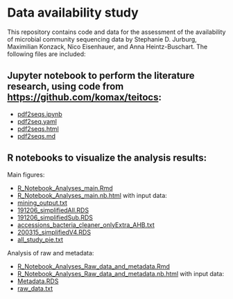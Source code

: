 # Data availability study

This repository contains code and data for the assessment of the availability of microbial community sequencing data by Stephanie D. Jurburg, Maximilian Konzack, Nico Eisenhauer, and Anna Heintz-Buschart. 
The following files are included: 

## Jupyter notebook to perform the literature research, using code from <https://github.com/komax/teitocs>:
* [pdf2seqs.ipynb](../blob/master/pdf2seq.ipynb)
* [pdf2seq.yaml](../blob/master/pdf2seq.yaml)
* [pdf2seqs.html](../blob/master/pdf2seq.html)
* [pdf2seqs.md](../blob/master/pdf2seq.md)

## R notebooks to visualize the analysis results:
Main figures:
* [R_Notebook_Analyses_main.Rmd](../blob/master/R_Notebook_Analyses_main.Rmd)
* [R_Notebook_Analyses_main.nb.html](../blob/master/R_Notebook_Analyses_main.nb.html)
with input data:
* [mining_output.txt](../blob/master/mining_output.txt)
* [191206_simplifiedAll.RDS](../blob/master/191206_simplifiedAll.RDS)
* [191206_simplifiedSub.RDS](../blob/master/191206_simplifiedSub.RDS)
* [accessions_bacteria_cleaner_onlyExtra_AHB.txt](../blob/master/accessions_bacteria_cleaner_onlyExtra_AHB.txt)
* [200315_simplifiedV4.RDS](../blob/master/200315_simplifiedV4.RDS)
* [all_study_pie.txt](../blob/master/all_study_pie.txt)

Analysis of raw and metadata:
* [R_Notebook_Analyses_Raw_data_and_metadata.Rmd](../blob/master/R_Notebook_Analyses_Raw_data_and_metadata.Rmd)
* [R_Notebook_Analyses_Raw_data_and_metadata.nb.html](../blob/master/R_Notebook_Analyses_Raw_data_and_metadata.nb.html)
with input data:
* [Metadata.RDS](../blob/master/Metadata.RDS)
* [raw_data.txt](../blob/master/raw_data.txt)
